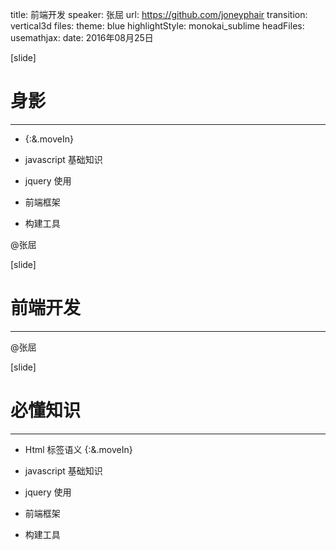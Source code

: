 title: 前端开发
speaker: 张屈
url: https://github.com/joneyphair 
transition: vertical3d
files: 
theme: blue 
highlightStyle: monokai_sublime 
headFiles: 
usemathjax: 
date: 2016年08月25日


[slide]

# 身影 
---

*   {:&.moveIn}

* javascript 基础知识

* jquery 使用

* 前端框架

* 构建工具 



@张屈

[slide]

# 前端开发 
---

@张屈

[slide]

# 必懂知识
---

* Html 标签语义  {:&.moveIn}

* javascript 基础知识

* jquery 使用

* 前端框架

* 构建工具 

